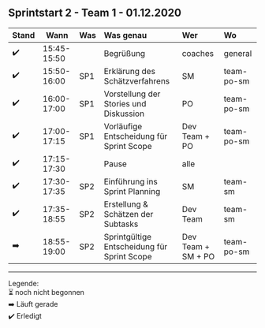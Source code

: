 ## Sprintstart 2 - Team 1 - 01.12.2020

| Stand | Wann        | Was | Was genau                                   | Wer                | Wo         |
| ----- | ----------- | --- | :------------------------------------------ | :----------------- | :--------- |
| ✔️     | 15:45-15:50 |     | Begrüßung                                   | coaches            | general    |
| ✔️     | 15:50-16:00 | SP1 | Erklärung des Schätzverfahrens              | SM                 | team-po-sm |
| ✔️     | 16:00-17:00 | SP1 | Vorstellung der Stories und Diskussion      | PO                 | team-po-sm |
| ✔️     | 17:00-17:15 | SP1 | Vorläufige Entscheidung für Sprint Scope    | Dev Team + PO      | team-po-sm |
| ✔️      | 17:15-17:30 |     | Pause                                       | alle               |            |
| ✔️     | 17:30-17:35 | SP2 | Einführung ins Sprint Planning              | SM                 | team-sm    |
| ✔️     | 17:35-18:55 | SP2 | Erstellung & Schätzen der Subtasks          | Dev Team           | team-sm    |
| ➡️     | 18:55-19:00 | SP2 | Sprintgültige Entscheidung für Sprint Scope | Dev Team + SM + PO | team-po-sm |

---
Legende:  
⏳ noch nicht begonnen  
➡️ Läuft gerade  
✔️ Erledigt
